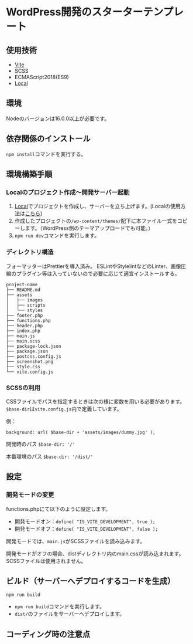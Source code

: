 # WordPress開発のスターターテンプレート

## 使用技術

- [Vite](https://ja.vitejs.dev/)
- SCSS
- ECMAScript2018(ES9)
- [Local](https://localwp.com/)

## 環境

Nodeのバージョンは16.0.0以上が必要です。

## 依存関係のインストール

`npm install`コマンドを実行する。

## 環境構築手順

### Localのプロジェクト作成〜開発サーバー起動

1. [Local](https://localwp.com/)でプロジェクトを作成し、サーバーを立ち上げます。(Localの使用方法は[こちら](https://komaricote.com/wordpress/wp-local-environment/))
2. 作成したプロジェクトの`/wp-content/themes/`配下に本ファイル一式をコピーします。（WordPress側のテーマアップロードでも可能。）
3. `npm run dev`コマンドを実行します。

### ディレクトリ構造

フォーマッターはPrettierを導入済み。
ESLintやStylelintなどのLinter、画像圧縮のプラグイン等は入っていないので必要に応じて適宜インストールする。

```
project-name
├── README.md
├── assets
│   ├── images
│   ├── scripts
│   └── styles
├── footer.php
├── functions.php
├── header.php
├── index.php
├── main.js
├── main.scss
├── package-lock.json
├── package.json
├── postcss.config.js
├── screenshot.png
├── style.css
└── vite.config.js
```

### SCSSの利用

CSSファイルでパスを指定するときは次の様に変数を用いる必要があります。
`$base-dir`は`vite.config.js`内で定義しています。

例：

```
background: url( $base-dir + 'assets/images/dummy.jpg' );
```

開発時のパス
`$base-dir: '/'`

本番環境のパス
`$base-dir: '/dist/'`

## 設定

### 開発モードの変更

functions.phpにて以下のように設定します。

- 開発モードオン：`define( "IS_VITE_DEVELOPMENT", true );`
- 開発モードオフ：`define( "IS_VITE_DEVELOPMENT", false );`

開発モードでは、`main.js`がSCSSファイルを読み込みます。

開発モードがオフの場合、distディレクトリ内のmain.cssが読み込まれます。SCSSファイルは使用されません。

## ビルド（サーバーへデプロイするコードを生成）

`npm run build`

- `npm run build`コマンドを実行します。
- `dist/`のファイルをサーバーへデプロイします。

## コーディング時の注意点
